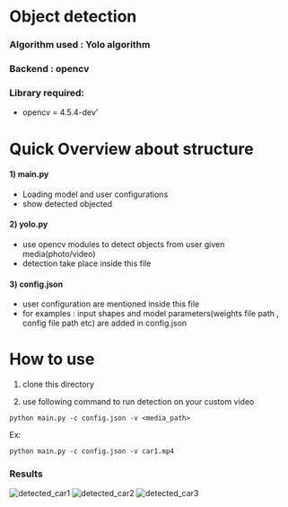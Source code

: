 # Object detection 

### Algorithm used : Yolo algorithm
### Backend : opencv
### Library required:

- opencv = 4.5.4-dev'


# Quick Overview about structure

#### 1) main.py

- Loading model and user configurations
- show detected objected


#### 2) yolo.py

- use opencv modules to detect objects from user given media(photo/video)
- detection take place inside this file


#### 3) config.json

- user configuration are mentioned inside this file
- for examples : input shapes and model parameters(weights file path , config file path etc) are added in config.json


# How to use 

1) clone this directory

2) use following command to run detection on your custom video

  ```
  python main.py -c config.json -v <media_path>
  ```

  Ex: 
  ```
  python main.py -c config.json -v car1.mp4
  ```


### Results
![detected_car1](https://user-images.githubusercontent.com/69752829/141614391-69e1ab6f-1382-4b0f-bc0d-f94b072e07fe.PNG)
![detected_car2](https://user-images.githubusercontent.com/69752829/141614399-16abb25c-f667-453c-b6ce-8226ca6a4f48.PNG)
![detected_car3](https://user-images.githubusercontent.com/69752829/141614402-fd6978d8-ef44-41c3-93f7-b3e028e29688.PNG)




